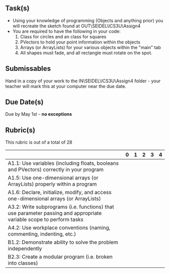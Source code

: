 Task(s)
-------
* Using your knowledge of programming (Objects and anything prior) you will recreate the sketch found at OUT\SEIDEL\ICS3U\Assign4
* You are required to have the following in your code:
  1. Class for circles and an class for squares
  2. PVectors to hold your point information within the objects
  3. Arrays (or ArrayLists) for your various objects within the "main" tab
  4. All shapes must fade, and all rectangle must rotate on the spot.

Submissables
------------
Hand in a copy of your work to the IN\SEIDEL\ICS3U\Assign4 folder - your teacher will mark this at your computer near the due date.

Due Date(s)
----------
Due by May 1st - **no exceptions**

Rubric(s)
---------
This rubric is out of a total of 28

| | 0 | 1 | 2 | 3 | 4 |
|---| --- | --- | --- | --- | --- |
|A1.1: Use variables (including floats, booleans and PVectors) correctly in your program  | | | | | |
|A1.5: Use one-dimensional arrays (or ArrayLists) properly within a program  | | | | | |
|A1.6: Declare, initialize, modify, and access one-dimensional arrays (or ArrayLists)  | | | | | |
|A3.2: Write subprograms (i.e. functions) that use parameter passing and appropriate variable scope to perform tasks  | | | | | |
|A4.2: Use workplace conventions (naming, commenting, indenting, etc.)  | | | | | |
|B1.2: Demonstrate ability to solve the problem independently | | | | | |
|B2.3: Create a modular program (i.e. broken into classes)  | | | | | |
